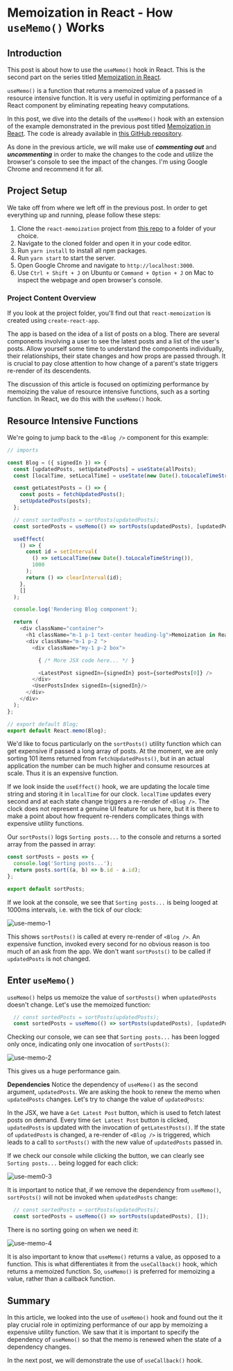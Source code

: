 # Memoization in React - How `useMemo()` Works

## Introduction
This post is about how to use the `useMemo()` hook in React. This is the second part on the series titled [Memoization in React]().

`useMemo()` is a function that returns a memoized value of a passed in resource intensive function. It is very useful in optimizing performance of a React component by eliminating repeating heavy computations.


In this post, we dive into the details of the `useMemo()` hook with an extension of the example demonstrated in the previous post titled [Memoization in React](). The code is already available in [this GitHub repository](https://github.com/anewman15/react-memoization).

As done in the previous article, we will make use of **_commenting out_** and **_uncommenting_** in order to make the changes to the code and utilize the browser's console to see the impact of the changes. I'm using Google Chrome and recommend it for all.

## Project Setup
We take off from where we left off in the previous post. In order to get everything up and running, please follow these steps:

1. Clone the `react-memoization` project from [this repo](https://github.com/anewman15/react-memoization) to a folder of your choice.
2. Navigate to the cloned folder and open it in your code editor.
3. Run `yarn install` to install all npm packages.
4. Run `yarn start` to start the server.
5. Open Google Chrome and navigate to `http://localhost:3000`.
6. Use `Ctrl + Shift + J` on Ubuntu or `Command + Option + J` on Mac to inspect the webpage and open browser's console.

### Project Content Overview
If you look at the project folder, you'll find out that `react-memoization` is created using `create-react-app`.

The app is based on the idea of a list of posts on a blog. There are several components involving a user to see the latest posts and a list of the user's posts. Allow yourself some time to understand the components individually, their relationships, their state changes and how props are passed through. It is crucial to pay close attention to how change of a parent's state triggers re-render of its descendents.

The discussion of this article is focused on optimizing performance by memoizing the value of resource intensive functions, such as a sorting function. In React, we do this with the `useMemo()` hook.

## Resource Intensive Functions
We're going to jump back to the `<Blog />` component for this example:

```JavaScript
// imports

const Blog = ({ signedIn }) => {
  const [updatedPosts, setUpdatedPosts] = useState(allPosts);
  const [localTime, setLocalTime] = useState(new Date().toLocaleTimeString());

  const getLatestPosts = () => {
    const posts = fetchUpdatedPosts();
    setUpdatedPosts(posts);
  };

  // const sortedPosts = sortPosts(updatedPosts);
  const sortedPosts = useMemo(() => sortPosts(updatedPosts), [updatedPosts]);

  useEffect(
    () => {
      const id = setInterval(
        () => setLocalTime(new Date().toLocaleTimeString()),
        1000
      );
      return () => clearInterval(id);
    },
    []
  );

  console.log('Rendering Blog component');

  return (
    <div className="container">
      <h1 className="m-1 p-1 text-center heading-lg">Memoization in React</h1>
      <div className="m-1 p-2 ">
        <div className="my-1 p-2 box">

          { /* More JSX code here... */ }

          <LatestPost signedIn={signedIn} post={sortedPosts[0]} />
        </div>
        <UserPostsIndex signedIn={signedIn}/>
      </div>
    </div>
  );
};

// export default Blog;
export default React.memo(Blog);
```

We'd like to focus particularly on the `sortPosts()` utility function which can get expensive if passed a long array of posts. At the moment, we are only sorting 101 items returned from `fetchUpdatedPosts()`, but in an actual application the number can be much higher and consume resources at scale. Thus it is an expensive function.

If we look inside the `useEffect()` hook, we are updating the locale time string and storing it in `localTime` for our clock. `localTime` updates every second and at each state change triggers a re-render of `<Blog />`. The clock does not represent a genuine UI feature for us here, but it is there to make a point about how frequent re-renders complicates things with expensive utility functions.

Our `sortPosts()` logs `Sorting posts...` to the console and returns a sorted array from the passed in array:

```JavaScript
const sortPosts = posts => {
  console.log('Sorting posts...');
  return posts.sort((a, b) => b.id - a.id);
};

export default sortPosts;
```

If we look at the console, we see that `Sorting posts...` is being looged at 1000ms intervals, i.e. with the tick of our clock:

![use-memo-1](https://imgbox.com/bP3cyZw4)

This shows `sortPosts()` is called at every re-render of `<Blog />`. An expensive function, invoked every second for no obvious reason is too much of an ask from the app. We don't want `sortPosts()` to be called if `updatedPosts` is not changed.

## Enter `useMemo()`
`useMemo()` helps us memoize the value of `sortPosts()` when `updatedPosts` doesn't change. Let's use the memoized function:

```JavaScript
  // const sortedPosts = sortPosts(updatedPosts);
  const sortedPosts = useMemo(() => sortPosts(updatedPosts), [updatedPosts]);
```

Checking our console, we can see that `Sorting posts...` has been logged only once, indicating only one invocation of `sortPosts()`:

![use-memo-2](https://imgbox.com/naMMrxaR)

This gives us a huge performance gain.

**Dependencies**
Notice the dependency of `useMemo()` as the second argument, `updatedPosts`. We are asking the hook to renew the memo when `updatedPosts` changes. Let's try to change the value of `updatedPosts`:

In the JSX, we have a `Get Latest Post` button, which is used to fetch latest posts on demand. Every time `Get Latest Post` button is clicked, `updatedPosts` is updated with the invocation of `getLatestPosts()`. If the state of `updatedPosts` is changed, a re-render of `<Blog />` is triggered, which leads to a call to `sortPosts()` with the new value of `updatedPosts` passed in.

If we check our console while clicking the button, we can clearly see `Sorting posts...` being logged for each click:

![use-mem0-3](https://imgbox.com/bwQFj9Zv)

It is important to notice that, if we remove the dependency from `useMemo()`, `sortPosts()` will not be invoked when `updatedPosts` change:

```JavaScript
  // const sortedPosts = sortPosts(updatedPosts);
  const sortedPosts = useMemo(() => sortPosts(updatedPosts), []);
```

There is no sorting going on when we need it:

![use-memo-4]("https://imgbox.com/vW1o00kh")

It is also important to know that `useMemo()` returns a value, as opposed to a function. This is what differentiates it from the `useCallback()` hook, which returns a memoized function. So, `useMemo()` is preferred for memoizing a value, rather than a callback function.

## Summary

In this article, we looked into the use of `useMemo()` hook and found out the it play crucial role in optimizing performance of our app by memoizing a expensive utility function. We saw that it is important to specify the dependency of `useMemo()` so that the memo is renewed when the state of a dependency changes.

In the next post, we will demonstrate the use of `useCallback()` hook.